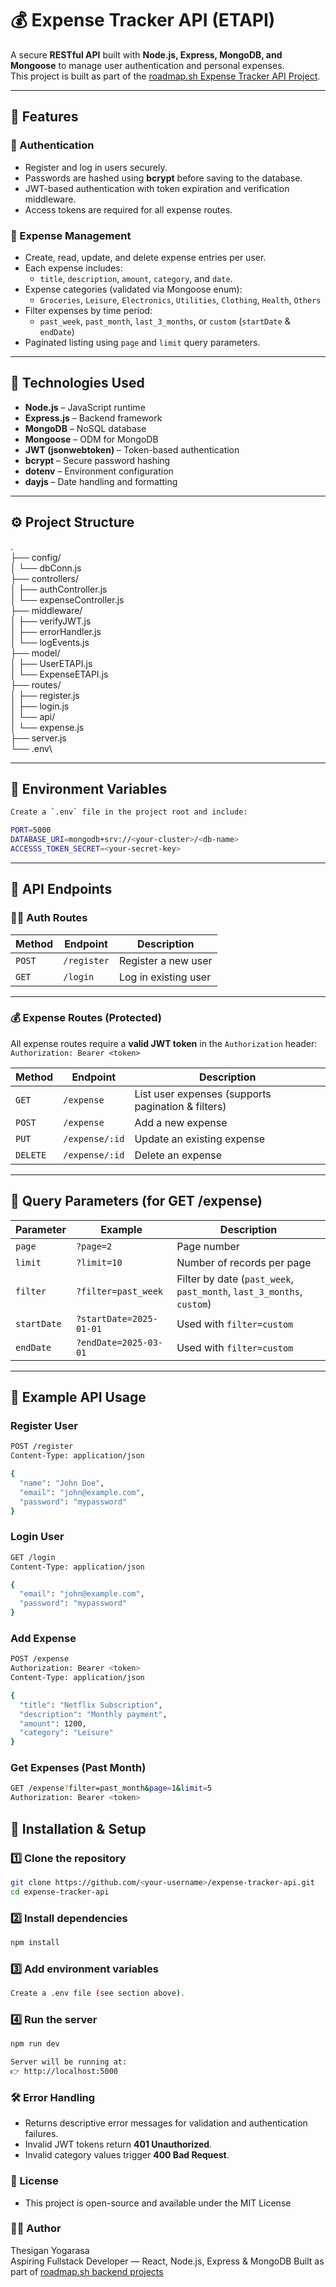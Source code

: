 # 💰 Expense Tracker API (ETAPI)

A secure **RESTful API** built with **Node.js, Express, MongoDB, and Mongoose** to manage user authentication and personal expenses.  
This project is built as part of the [roadmap.sh Expense Tracker API Project](https://roadmap.sh/projects/expense-tracker-api).

---

## 🚀 Features

### 🔐 Authentication
- Register and log in users securely.  
- Passwords are hashed using **bcrypt** before saving to the database.  
- JWT-based authentication with token expiration and verification middleware.  
- Access tokens are required for all expense routes.

### 💸 Expense Management
- Create, read, update, and delete expense entries per user.  
- Each expense includes:
  - `title`, `description`, `amount`, `category`, and `date`.  
- Expense categories (validated via Mongoose enum):
  - `Groceries`, `Leisure`, `Electronics`, `Utilities`, `Clothing`, `Health`, `Others`
- Filter expenses by time period:
  - `past_week`, `past_month`, `last_3_months`, or `custom` (`startDate` & `endDate`)
- Paginated listing using `page` and `limit` query parameters.

---

## 🧠 Technologies Used

- **Node.js** – JavaScript runtime  
- **Express.js** – Backend framework  
- **MongoDB** – NoSQL database  
- **Mongoose** – ODM for MongoDB  
- **JWT (jsonwebtoken)** – Token-based authentication  
- **bcrypt** – Secure password hashing  
- **dotenv** – Environment configuration  
- **dayjs** – Date handling and formatting  

---

## ⚙️ Project Structure
.\
├── config/\
│ └── dbConn.js\
├── controllers/\
│ ├── authController.js\
│ └── expenseController.js\
├── middleware/\
│ ├── verifyJWT.js\
│ ├── errorHandler.js\
│ └── logEvents.js\
├── model/\
│ ├── UserETAPI.js\
│ └── ExpenseETAPI.js\
├── routes/\
│ ├── register.js\
│ ├── login.js\
│ └── api/\
│ └── expense.js\
├── server.js\
└── .env\


---

## 🔧 Environment Variables
```bash
Create a `.env` file in the project root and include:

PORT=5000
DATABASE_URI=mongodb+srv://<your-cluster>/<db-name>
ACCESSS_TOKEN_SECRET=<your-secret-key>
```

---

## 🧩 API Endpoints

### 🧍‍♂️ Auth Routes

| Method | Endpoint | Description |
|--------|-----------|-------------|
| `POST` | `/register` | Register a new user |
| `GET` | `/login` | Log in existing user |

---

### 💰 Expense Routes (Protected)

All expense routes require a **valid JWT token** in the `Authorization` header:  
`Authorization: Bearer <token>`

| Method | Endpoint | Description |
|--------|-----------|-------------|
| `GET` | `/expense` | List user expenses (supports pagination & filters) |
| `POST` | `/expense` | Add a new expense |
| `PUT` | `/expense/:id` | Update an existing expense |
| `DELETE` | `/expense/:id` | Delete an expense |

---

## 🧭 Query Parameters (for GET /expense)

| Parameter | Example | Description |
|------------|----------|-------------|
| `page` | `?page=2` | Page number |
| `limit` | `?limit=10` | Number of records per page |
| `filter` | `?filter=past_week` | Filter by date (`past_week`, `past_month`, `last_3_months`, `custom`) |
| `startDate` | `?startDate=2025-01-01` | Used with `filter=custom` |
| `endDate` | `?endDate=2025-03-01` | Used with `filter=custom` |

---

## 🧪 Example API Usage

### Register User
```bash
POST /register
Content-Type: application/json

{
  "name": "John Doe",
  "email": "john@example.com",
  "password": "mypassword"
}
```

### Login User
```bash
GET /login
Content-Type: application/json

{
  "email": "john@example.com",
  "password": "mypassword"
}
```

### Add Expense
```bash
POST /expense
Authorization: Bearer <token>
Content-Type: application/json

{
  "title": "Netflix Subscription",
  "description": "Monthly payment",
  "amount": 1200,
  "category": "Leisure"
}
```

### Get Expenses (Past Month)
```bash
GET /expense?filter=past_month&page=1&limit=5
Authorization: Bearer <token>
```

## 🧰 Installation & Setup

### 1️⃣ Clone the repository
```bash
git clone https://github.com/<your-username>/expense-tracker-api.git
cd expense-tracker-api
```

### 2️⃣ Install dependencies
```bash
npm install
```

### 3️⃣ Add environment variables
```bash
Create a .env file (see section above).
```

### 4️⃣ Run the server
```bash
npm run dev
```

```bash
Server will be running at:
👉 http://localhost:5000
```

### 🛠️ Error Handling

- Returns descriptive error messages for validation and authentication failures.  
- Invalid JWT tokens return **401 Unauthorized**.  
- Invalid category values trigger **400 Bad Request**.


### 📄 License

- This project is open-source and available under the MIT License

### 👨‍💻 Author

Thesigan Yogarasa\
Aspiring Fullstack Developer — React, Node.js, Express & MongoDB
Built as part of [roadmap.sh backend projects](https://roadmap.sh/projects/expense-tracker-api)